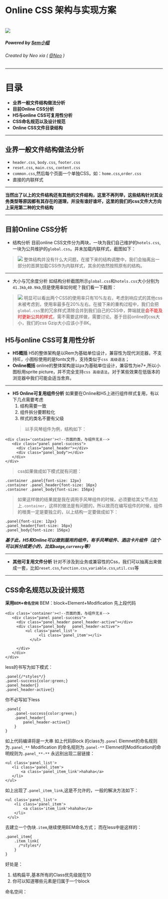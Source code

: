 Online CSS 架构与实现方案
===
# ![](https://pic.english.c-ctrip.com/picaresenglish/ibu/ibucommon/images/v1/trip-logo.e7bdd3cf.png)

##### Powered by [Sem小组](ibu_sem@Ctrip.com)

###### Created by Neo xia ( [@Neo](xia_g@ctrip.com) )

---

# 目录
- **业界一般文件结构做法分析**
- **目前Online CSS分析**
- **H5与online CSS可复用性分析**
- **CSS命名规范以及设计规范**
- **Online CSS文件目录结构**


---
## 业界一般文件结构做法分析
- `header.css`, `body.css`, `footer.css`
- `reset.css`, `main.css`, `content.css`
- `common.css`,然后每个页面一个单独CSS，如：`home.css`,`order.css`
- 直接的内联样式

---


****当然出了以上的文件结构还有其他的文件结构，这里不再列举，这些结构针对其业务类型等原因都有其存在的道理，并没有谁好谁坏，这里的我们的css文件大方向上采用第二种的文件结构****

---

## 目前Online CSS分析
- 结构分析
 目前online CSS文件分为两块，一块为我们自己维护的`hotels.css`,
 一块为公共维护的`global.css`。并未加载内联样式，截图如下：
> ![](pic.png)
>整体结构并没有什么大问题，在接下来的结构调整中，我们会抽离出一部分的首屏加载CSS作为内联样式，其余的依然按照原有的结构。

---

- 大小与冗余度分析
如结构分析截图所示`global.css`和`hotels.css`大小分别为`41.3kb`,`40.9kb`,但是使用率如何呢？我们看一下截图：
> ![](pic1.png)
>明显可以看出两个CSS的使用率只有10%左右，考虑到响应式的其他css未被考虑到，使用率最多在20%左右。在接下来的重构过程中，我们会把`global.css`里的冗余样式清除合并到我们自己的CSS中，弊端就是<font color='red'>会不能及时更新公共的样式</font>，需不需要这样做，需要讨论。基于目前online的css大小，我们的css Gzip大小应该小于8K。


## H5与online CSS可复用性分析
- **H5概括**
  H5的整体架构是以Rem为基础单位设计，兼容性为现代浏览器，不支持IE，小图标使用的是fonts文件，支持类似于`css 高级语法`；
- **Online概括**
  online的整体架构是以px为基础单位设计，兼容性为ie7+,所以小图标用sprite picture，并不完全支持`css 高级语法`，对于某些效果在低版本的浏览器中我们可能会适当舍弃。
---
- **H5 Online可复用组件分析**
  如果要在Online和H5上进行组件样式复用，有以下几点需要考虑
  1. 结构需要一致
  2. 组件拆分要颗粒化
  3. 样式的类名不要有父级
  >以手风琴组件为例，结构如下：
 ```
<div class='container'><!--页面的类，与组件无关-->
    <div class="panel panel-success">
      <div class="panel_header"></div>
      <div class="panel_body"></div>
    </div>
 </div>
```
>css如果做成如下模式就有问题：
```
.container .panel{font-size: 12px}
.container .panel_header{font-size: 16px}
.container .panel_body{font-size: 156px}
```
>如果这样做的结果就是我在调用手风琴组件的时候，必须要给其父节点加上`.container`，这样的做法是有问题的，所以故而在编写组件的时候，组件的根类一定是要独立的，以上结构一定要做成如下：
```
.panel{font-size: 12px}
.panel_header{font-size: 16px}
.panel_body{font-size: 156px}
```
***基于此，H5和Online可以做到服用的组件，有手风琴组件、酒店卡片组件（这个可以拆分成更小的，比如`badge`,`currency`等）***

---

- **其他可复用文件分析**
针对不涉及到业务或兼容性的Css，我们可以抽离出来做成一套，比如`reset.css`,`function.css`,`variable.css`,`util.css`等
---
## CSS命名规范以及设计规范
**采用`BEM`+`命名空间`**
BEM：block+Element+Modification
先上段代码
 ```
<div class='container'><!--页面的类，与组件无关-->
    <div class="panel panel-success">
      <div class="panel_header panel_header-active"></div>
      <div class="panel_body   panel_header-active">
      	  <ul class='panel_list'>
            	<li class='panel_item'></li>
            </ul>

      </div>
    </div>
 </div>
```
less的书写为如下模式：
```
.panel{/*styles*/}
.panel-success{color:green;}
.panel_header{}
.panel_header-active{}
```
你不必写如下less
```
.panel{
    .panel-success{color:green;}
    .panel_header{
    	panel_header-active{}
    }
}

```
如上代码编译将是一大串
如上代码Block 的class为`.panel`
Elemnet的命名规则为`.panel_**`
Modification 的命名规则为`.panel-**`
Elemnet的Modification的命明规则为`.panel_**-**`
永远别出现二层链接：
 ```
 <ul class='panel_list'>
    <li class='panel_item'>
    	<a class='panel_item_link'>hahaha</a>
    </li>
 </ul>
```
如上出现了`.panel_item_link`,这是不允许的，一般的解决方法如下：
```
<ul class='panel_list'>
    <li class='panel_item'>
    	<a class='item_link'>hahaha</a>
    </li>
 </ul>
```
去建立一个伪块`.item`,继续使用BEM命名方式；
而在less中是这样的：
```
.panel_item{
	.item_link{
      /*styles*/
    }
}

```
好处是：
1. 结构扁平,基本所有的Class优先级就在10
2. 你可以知道哪些元素是归属于一个block


命名空间：


























